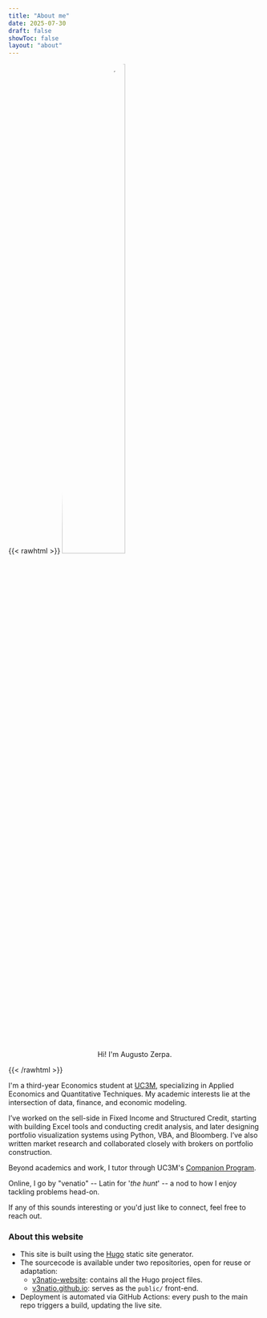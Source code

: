 ```yaml
---
title: "About me"
date: 2025-07-30
draft: false
showToc: false
layout: "about"
---
```


{{< rawhtml >}}
<img style="border-radius:50%;margin-left:auto;margin-right:auto;" width="50%" src="/me.jpg" alt="Picture of me">
<p align="center">Hi! I'm Augusto Zerpa.</p>
{{< /rawhtml >}}

I'm a third-year Economics student at [UC3M](https://www.uc3m.es), specializing in Applied Economics and Quantitative Techniques. My academic interests lie at the intersection of data, finance, and economic modeling.

I’ve worked on the sell-side in Fixed Income and Structured Credit, starting with building Excel tools and conducting credit analysis, and later designing portfolio visualization systems using Python, VBA, and Bloomberg. I’ve also written market research and collaborated closely with brokers on portfolio construction.

Beyond academics and work, I tutor through UC3M's [Companion Program](https://www.uc3m.es/orientacion/en/companeros-grados).

Online, I go by "venatio" -- Latin for '*the hunt*' -- a nod to how I enjoy tackling problems head-on.

If any of this sounds interesting or you'd just like to connect, feel free to reach out.

### About this website

- This site is built using the [Hugo](https://gohugo.io/) static site generator.
- The sourcecode is available under two repositories, open for reuse or adaptation:
  - [v3natio-website](https://github.com/v3natio/v3natio-website): contains all the Hugo project files.
  - [v3natio.github.io](https://github.com/v3natio/v3natio.github.io): serves as the `public/` front-end.
- Deployment is automated via GitHub Actions: every push to the main repo triggers a build, updating the live site.
